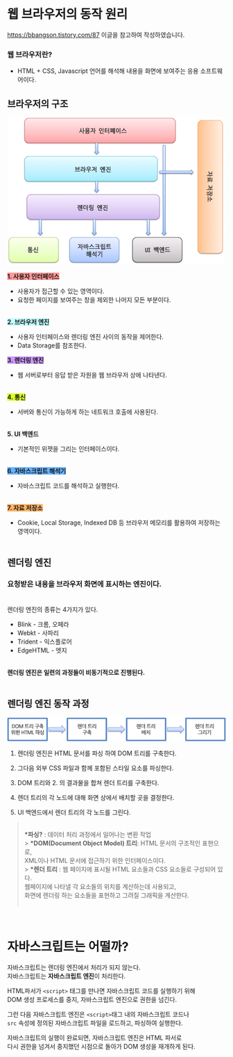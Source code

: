 # 웹 브라우저의 동작 원리

https://bbangson.tistory.com/87
이글을 참고하여 작성하였습니다.

### 웹 브라우저란?

- HTML + CSS, Javascript 언어를 해석해 내용을 화면에 보여주는 응용 소프트웨어이다.

## 브라우저의 구조

![asfd](../image/웹브라우저구조.png)

<span style="background-color:#FF9999">**1. 사용자 인터페이스**</span>

- 사용자가 접근할 수 있는 영역이다.
- 요청한 페이지를 보여주는 창을 제외한 나머지 모든 부분이다.<br><br>

<span style="background-color:#C0FFFF"> **2. 브라우저 엔진**</span>

- 사용자 인터페이스와 렌더링 엔진 사이의 동작을 제어한다.<br>
- Data Storage를 참조한다.

<span style="background-color:#CC99FF">**3. 렌더링 엔진**</span>

- 웹 서버로부터 응답 받은 자원을 웹 브라우저 상에 나타낸다.<br><br>

<span style="background-color:#DCFF24">**4. 통신**

- 서버와 통신이 가능하게 하는 네트워크 호출에 사용된다.<br><br>

<span style="background-color:#F5F5F5">**5. UI 백엔드**

- 기본적인 위젯을 그리는 인터페이스이다.<br><br>

<span style="background-color:#66B2FF">**6. 자바스크립트 해석기**

- 자바스크립트 코드를 해석하고 실행한다.<br><br>

<span style="background-color:#FFB266">**7. 자료 저장소**

- Cookie, Local Storage, Indexed DB 등 브라우저 메모리를 활용하여 저장하는 영역이다.<br><br>

## 렌더링 엔진

### 요청받은 내용을 브라우저 화면에 표시하는 엔진이다.<br><br>

렌더링 엔진의 종류는 4가지가 있다.

- Blink - 크롬, 오페라
- Webkt - 사파리
- Trident - 익스플로어
- EdgeHTML - 엣지<br><br>

**렌더링 엔진은 일련의 과정들이 비동기적으로 진행된다.**<br><br>

## 렌더링 엔진 동작 과정

![asfd](../image/렌더링엔진동작과정.png)

1. 렌더링 엔진은 HTML 문서를 파싱 하여 DOM 트리를 구축한다.

2. 그다음 외부 CSS 파일과 함께 포함된 스타일 요소를 파싱한다.

3. DOM 트리와 2. 의 결과물을 합쳐 렌더 트리를 구축한다.

4. 렌더 트리의 각 노드에 대해 화면 상에서 배치할 곳을 결정한다.

5. UI 백엔드에서 렌더 트리의 각 노드를 그린다.

> <br>**\*파싱?** : 데이터 처리 과정에서 일어나는 변환 작업 <br> > **\*DOM(Document Object Model) 트리**: HTML 문서의 구조적인 표현으로, <br>
> XML이나 HTML 문서에 접근하기 위한 인터페이스이다. <br> > **\*렌더 트리** : 웹 페이지에 표시될 HTML 요소들과 CSS 요소들로 구성되어 있다. <br>
> 웹페이지에 나타낼 각 요소들의 위치를 계산하는데 사용되고, <br>
> 화면에 렌더링 하는 요소들을 표현하고 그려질 그래픽을 계산한다. <br><br>

<br>

# 자바스크립트는 어떨까?

자바스크립트는 렌더링 엔진에서 처리가 되지 않는다.<br>
자바스크립트는 **자바스크립트 엔진**이 처리한다.

HTML파서가 `<script>` 태그를 만나면 자바스크립트 코드를 실행하기 위해<br>
DOM 생성 프로세스를 중지, 자바스크립트 엔진으로 권한을 넘긴다.

그런 다음 자바스크립트 엔진은 `<script>`태그 내의 자바스크립트 코드나 <br>`src` 속성에 정의된 자바스크립트 파일을 로드하고, 파싱하여 실행한다.

자바스크립트의 실행이 완료되면, 자바스크립트 엔진은
HTML 파서로 <br>다시 권한을 넘겨서 중지했던 시점으로 돌아가 DOM 생성을 재개하게 된다.
